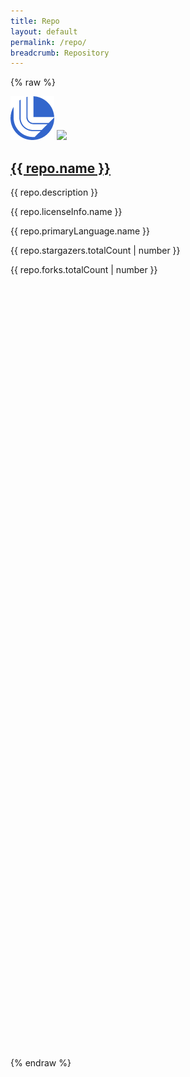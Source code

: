 ```yaml
---
title: Repo
layout: default
permalink: /repo/
breadcrumb: Repository
---
```


<link rel="stylesheet" type="text/css" href="/assets/css/visualize/repostyle.css" />
<link rel="stylesheet" type="text/css" href="/assets/css/visualize/graphstyle.css" />

{% raw %}
<div id="mainContent" class="container" ng-app="app" ng-controller="repoDataController" ng-cloak>
    <div class="row">
        <div class="col-12 col-md-8 col-lg-9 d-flex">
            <div class="">
                <div class="image-decorator large d-inline-block box-shadow-20-inset">
                    <div class="d-flex align-items-center justify-content-center h-100">
                        <img ng-if="repo.logo === null" class="logo" src="/assets/images/logomark.png" />
                        <img ng-if="repo.logo" class="logo" src="{{ '//software.llnl.gov/assets/images/logos/' + repo.logo }}" />
                    </div>
                </div>
            </div>
            <div class="ps-3">
                <h2 class="my-0"><a class="text-azure" href="{{ repo.url }}">{{ repo.name }}</a></h2>
                <p class="mt-3 mb-0">{{ repo.description }}</p>
            </div>
        </div>
        <div class="col-12 col-md-4 col-lg-3 py-3 mt-3 mt-md-0 bg-light-blue text-quantum-slate row">
            <div class="col-6">
                <p><i class="fa fa-file-certificate"></i> {{ repo.licenseInfo.name }}</p>
                <p class="my-0"><i class="fa fa-code"></i> {{ repo.primaryLanguage.name }}</p>
            </div>
            <div class="col-6 text-end">
                <p><i class="fa fa-star"></i> {{ repo.stargazers.totalCount | number }}</p>
                <p class="my-0"><i class="fa fa-code-fork"></i> {{ repo.forks.totalCount | number }}</p>
            </div>
        </div>
    </div>
    <!-- Preset vis display areas -->
    <div class="row border-bottom-gradient-software-blue-green thin border-bottom-1 chart-divide">
        <div class="col-12">
            <svg class="repoActivityChart d-block mx-auto my-0"></svg>
        </div>
    </div>
    <div class="row border-bottom-gradient-software-blue-green thin border-bottom-1 chart-divide">
        <div class="col-12">
            <svg class="pieUsers d-block mx-auto my-0"></svg>
        </div>
    </div>
    <div class="row">
        <div ng-show="count.pulls" class="col-12 col-md-6 text-center border-bottom-gradient-software-blue-green thin border-bottom-1 chart-divide">
            <svg class="piePulls"></svg>
        </div>
        <div ng-show="count.issues" class="col-12 col-md-6 text-center border-bottom-gradient-software-blue-green thin border-bottom-1 chart-divide">
            <svg class="pieIssues"></svg>
        </div>
    </div>
    <div class="row border-bottom-gradient-software-blue-green thin border-bottom-1 chart-divide">
        <div class="col-12">
            <svg class="repoCreationHistory d-block mx-auto my-0"></svg>
        </div>
    </div>
    <div ng-show="repo.stargazers.totalCount" class="row border-bottom-gradient-software-blue-green thin border-bottom-1 chart-divide">
        <div class="col-12">
            <svg class="repoStarHistory d-block mx-auto my-0"></svg>
        </div>
    </div>
    <div ng-if="repo.languages.totalCount || repo.repositoryTopics.totalCount" class="row">
        <div ng-show="repo.languages.totalCount" ng-class="{'text-center col-12': true, 'col-md-6 border-bottom-gradient-software-blue-green thin border-bottom-1 chart-divide': repo.repositoryTopics.totalCount > 0}">
            <svg class="languagePie"></svg>
        </div>
        <div ng-show="repo.repositoryTopics.totalCount" class="col-12 col-md-6 text-center border-bottom-gradient-software-blue-green thin border-bottom-1 chart-divide">
            <svg class="topicCloud"></svg>
        </div>
    </div>
</div>

{% endraw %}

<!-- Load basic D3 and helper scripts -->
<script src="/assets/js/libs/d3.min.js" charset="UTF-8"></script>
<script type="text/javascript" src="/assets/js/libs/d3-tip.js"></script>
<script type="text/javascript" src="/assets/js/libs/d3.layout.cloud.js"></script>
<script type="text/javascript" src="/assets/js/visualize/helpers.js"></script>

<!-- Load drawing JS -->
<script type="text/javascript" src="/assets/js/visualize/line_repoActivity.js"></script>
<script type="text/javascript" src="/assets/js/visualize/pie_repoUsers.js"></script>
<script type="text/javascript" src="/assets/js/visualize/pie_repoPulls.js"></script>
<script type="text/javascript" src="/assets/js/visualize/pie_repoIssues.js"></script>
<script type="text/javascript" src="/assets/js/visualize/line_repoCreationHistory.js"></script>
<script type="text/javascript" src="/assets/js/visualize/pie_language.js"></script>
<script type="text/javascript" src="/assets/js/visualize/cloud_topics.js"></script>
<script type="text/javascript" src="/assets/js/visualize/line_repoStarHistory.js"></script>

<script>
    // GiHub Data Directory
    var ghDataDir = 'https://software.llnl.gov/visualize/github-data';
    // Global chart standards
    var stdTotalWidth = 500,
        stdTotalHeight = 400;
    var stdMargin = { top: 40, right: 40, bottom: 40, left: 40 },
        stdWidth = stdTotalWidth - stdMargin.left - stdMargin.right,
        stdHeight = stdTotalHeight - stdMargin.top - stdMargin.bottom,
        stdMaxBuffer = 1.07;
    var stdDotRadius = 4,
        stdLgndDotRadius = 5,
        stdLgndSpacing = 20;
</script>

<!--script src="/assets/js/libs/angular.min.js"></script-->
<script src="/assets/js/libs/angular.js"></script>
<script src="/assets/js/libs/angular-animate.min.js"></script>
<script src="/assets/js/repo/repo-dynamic.js"></script>
